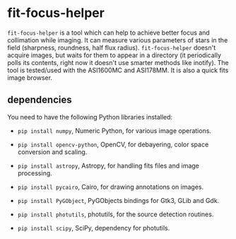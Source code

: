 # fit-focus-helper

`fit-focus-helper` is a tool which can help to achieve better focus
and collimation while imaging. It can measure various parameters of
stars in the field (sharpness, roundness, half flux
radius). `fit-focus-helper` doesn't acquire images, but waits for them
to appear in a directory (it periodically polls its contents, right
now it doesn't use smarter methods like inotify). The tool is
tested/used with the ASI1600MC and ASI178MM. It is also a quick fits
image browser.

## dependencies

You need to have the following Python libraries installed:

* `pip install numpy`, Numeric Python, for various image operations.

* `pip install opencv-python`, OpenCV, for debayering, color space
  conversion and scaling.

* `pip install astropy`, Astropy, for handling fits files and image
  processing.

* `pip install pycairo`, Cairo, for drawing annotations on images.

* `pip install PyGObject`, PyGObjects bindings for Gtk3, GLib and Gdk.

* `pip install photutils`, photutils, for the source detection
  routines.

* `pip install scipy`, SciPy, dependency for photutils.
